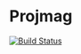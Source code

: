 # Projmag
[![Build Status](https://api.cirrus-ci.com/github/asfoury/projmag.svg)](https://cirrus-ci.com/github/asfoury/projmag)